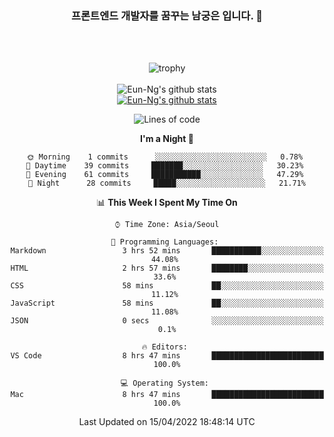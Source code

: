 <div align="center">

### 프론트엔드 개발자를 꿈꾸는 남궁은 입니다. 👋
 
<br />
<br />
 
![trophy](https://github-profile-trophy.vercel.app/?username=Eun-Ng)
<br />
<br />
![Eun-Ng's github stats](https://github-readme-stats.vercel.app/api?username=Eun-Ng&show_icons=true)
<br />
[![Eun-Ng's github stats](https://github-readme-stats.vercel.app/api/top-langs/?username=Eun-Ng&show_icons=true&hide_border=true&title_color=004386&icon_color=004386&layout=compact)](https://github.com/Eun-Ng)
<br />

<!--START_SECTION:waka-->
![Lines of code](https://img.shields.io/badge/From%20Hello%20World%20I%27ve%20Written-31%20Thousand%20lines%20of%20code-blue)

**I'm a Night 🦉** 

```text
🌞 Morning    1 commits      ░░░░░░░░░░░░░░░░░░░░░░░░░   0.78% 
🌆 Daytime    39 commits     ███████░░░░░░░░░░░░░░░░░░   30.23% 
🌃 Evening    61 commits     ███████████░░░░░░░░░░░░░░   47.29% 
🌙 Night      28 commits     █████░░░░░░░░░░░░░░░░░░░░   21.71%

```


📊 **This Week I Spent My Time On** 

```text
⌚︎ Time Zone: Asia/Seoul

💬 Programming Languages: 
Markdown                 3 hrs 52 mins       ███████████░░░░░░░░░░░░░░   44.08% 
HTML                     2 hrs 57 mins       ████████░░░░░░░░░░░░░░░░░   33.6% 
CSS                      58 mins             ██░░░░░░░░░░░░░░░░░░░░░░░   11.12% 
JavaScript               58 mins             ██░░░░░░░░░░░░░░░░░░░░░░░   11.08% 
JSON                     0 secs              ░░░░░░░░░░░░░░░░░░░░░░░░░   0.1%

🔥 Editors: 
VS Code                  8 hrs 47 mins       █████████████████████████   100.0%

💻 Operating System: 
Mac                      8 hrs 47 mins       █████████████████████████   100.0%

```


 Last Updated on 15/04/2022 18:48:14 UTC
<!--END_SECTION:waka-->
 
</div>
